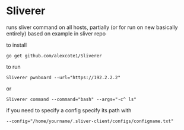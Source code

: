 # Sliverer
runs sliver command on all hosts, partially (or for run on new basically entirely) based on example in sliver repo


to install 
```
go get github.com/alexcote1/Sliverer
```
to run 
```
Sliverer pwnboard --url="https://192.2.2.2" 
```
or 
```
Sliverer command --command="bash" --args="-c^ ls" 
```
if you need to specify a config specify its path with 
```
--config="/home/yourname/.sliver-client/configs/configname.txt"
```


